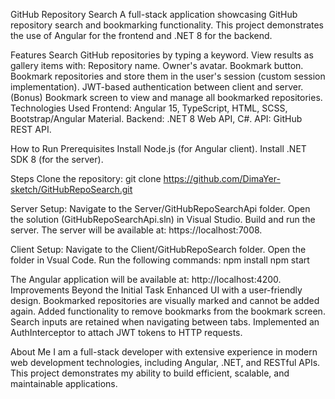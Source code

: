 GitHub Repository Search
A full-stack application showcasing GitHub repository search and bookmarking functionality. This project demonstrates the use of Angular for the frontend and .NET 8 for the backend.

Features
Search GitHub repositories by typing a keyword.
View results as gallery items with:
Repository name.
Owner's avatar.
Bookmark button.
Bookmark repositories and store them in the user's session (custom session implementation).
JWT-based authentication between client and server.
(Bonus) Bookmark screen to view and manage all bookmarked repositories.
Technologies Used
Frontend: Angular 15, TypeScript, HTML, SCSS, Bootstrap/Angular Material.
Backend: .NET 8 Web API, C#.
API: GitHub REST API.

How to Run
Prerequisites
Install Node.js (for Angular client).
Install .NET SDK 8 (for the server).

Steps
Clone the repository:
git clone https://github.com/DimaYer-sketch/GitHubRepoSearch.git

Server Setup:
Navigate to the Server/GitHubRepoSearchApi folder.
Open the solution (GitHubRepoSearchApi.sln) in Visual Studio.
Build and run the server.
The server will be available at: https://localhost:7008.

Client Setup:
Navigate to the Client/GitHubRepoSearch folder.
Open the folder in Vsual Code.
Run the following commands:
npm install
npm start

The Angular application will be available at: http://localhost:4200.
Improvements Beyond the Initial Task
Enhanced UI with a user-friendly design.
Bookmarked repositories are visually marked and cannot be added again.
Added functionality to remove bookmarks from the bookmark screen.
Search inputs are retained when navigating between tabs.
Implemented an AuthInterceptor to attach JWT tokens to HTTP requests.

About Me
I am a full-stack developer with extensive experience in modern web development technologies, including Angular, .NET, and RESTful APIs. 
This project demonstrates my ability to build efficient, scalable, and maintainable applications.
